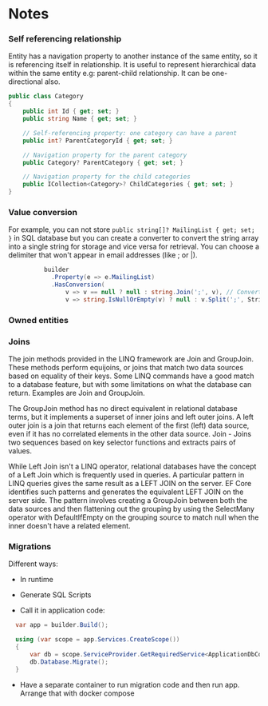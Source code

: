 # Notes

### Self referencing relationship

Entity has a navigation property to another instance of the same entity, so it is referencing itself in relationship. It is useful to represent hierarchical data within the same entity e.g: parent-child relationship. It can be one-directional also.

```csharp
public class Category
{
    public int Id { get; set; }
    public string Name { get; set; }

    // Self-referencing property: one category can have a parent
    public int? ParentCategoryId { get; set; }

    // Navigation property for the parent category
    public Category? ParentCategory { get; set; }

    // Navigation property for the child categories
    public ICollection<Category>? ChildCategories { get; set; }
}

```
### Value conversion

For example, you can not store  ```public string[]? MailingList { get; set; }``` in SQL database but you can create a converter to convert the string array into a single string for storage and vice versa for retrieval. 
You can choose a delimiter that won't appear in email addresses (like ; or |).
```csharp
          builder
            .Property(e => e.MailingList)
            .HasConversion(
                v => v == null ? null : string.Join(';', v), // Convert string array to a single string or null
                v => string.IsNullOrEmpty(v) ? null : v.Split(';', StringSplitOptions.RemoveEmptyEntries) // Convert single string back to a string array or null
```

### Owned entities

### Joins

The join methods provided in the LINQ framework are Join and GroupJoin. These methods perform equijoins, or joins that match two data sources based on equality of their keys. Some LINQ commands have a good match to a database feature, but with some limitations on what the database can return. Examples are Join and GroupJoin.

The GroupJoin method has no direct equivalent in relational database terms, but it implements a superset of inner joins and left outer joins. A left outer join is a join that returns each element of the first (left) data source, even if it has no correlated elements in the other data source. Join - Joins two sequences based on key selector functions and extracts pairs of values.

While Left Join isn't a LINQ operator, relational databases have the concept of a Left Join which is frequently used in queries. A particular pattern in LINQ queries gives the same result as a LEFT JOIN on the server. EF Core identifies such patterns and generates the equivalent LEFT JOIN on the server side. The pattern involves creating a GroupJoin between both the data sources and then flattening out the grouping by using the SelectMany operator with DefaultIfEmpty on the grouping source to match null when the inner doesn't have a related element. 

### Migrations

Different ways:

- In runtime
- Generate SQL Scripts

- Call it in application code:

```csharp
  var app = builder.Build();

  using (var scope = app.Services.CreateScope())
  {
      var db = scope.ServiceProvider.GetRequiredService<ApplicationDbContext>();
      db.Database.Migrate();
  }
```

- Have a separate container to run migration code and then run app. Arrange that with docker compose
